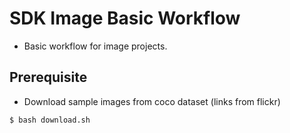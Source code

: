 # SDK Image Basic Workflow
* Basic workflow for image projects.

## Prerequisite
* Download sample images from coco dataset (links from flickr)
```
$ bash download.sh
```
